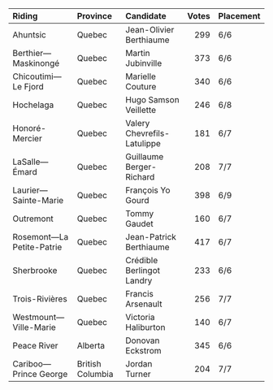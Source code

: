 | Riding                    | Province         | Candidate                   |   Votes | Placement   |
|:--------------------------|:-----------------|:----------------------------|--------:|:------------|
| Ahuntsic                  | Quebec           | Jean-Olivier Berthiaume     |     299 | 6/6         |
| Berthier—Maskinongé       | Quebec           | Martin Jubinville           |     373 | 6/6         |
| Chicoutimi—Le Fjord       | Quebec           | Marielle Couture            |     340 | 6/6         |
| Hochelaga                 | Quebec           | Hugo Samson Veillette       |     246 | 6/8         |
| Honoré-Mercier            | Quebec           | Valery Chevrefils-Latulippe |     181 | 6/7         |
| LaSalle—Émard             | Quebec           | Guillaume Berger-Richard    |     208 | 7/7         |
| Laurier—Sainte-Marie      | Quebec           | François Yo Gourd           |     398 | 6/9         |
| Outremont                 | Quebec           | Tommy Gaudet                |     160 | 6/7         |
| Rosemont—La Petite-Patrie | Quebec           | Jean-Patrick Berthiaume     |     417 | 6/7         |
| Sherbrooke                | Quebec           | Crédible Berlingot Landry   |     233 | 6/6         |
| Trois-Rivières            | Quebec           | Francis Arsenault           |     256 | 7/7         |
| Westmount—Ville-Marie     | Quebec           | Victoria Haliburton         |     140 | 6/7         |
| Peace River               | Alberta          | Donovan Eckstrom            |     345 | 6/6         |
| Cariboo—Prince George     | British Columbia | Jordan Turner               |     204 | 7/7         |